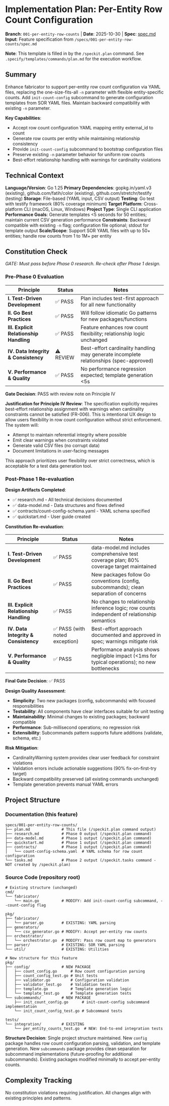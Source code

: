 # Implementation Plan: Per-Entity Row Count Configuration

**Branch**: `001-per-entity-row-counts` | **Date**: 2025-10-30 | **Spec**: [spec.md](./spec.md)
**Input**: Feature specification from `/specs/001-per-entity-row-counts/spec.md`

**Note**: This template is filled in by the `/speckit.plan` command. See `.specify/templates/commands/plan.md` for the execution workflow.

## Summary

Enhance fabricator to support per-entity row count configuration via YAML files, replacing the one-size-fits-all `-n` parameter with flexible entity-specific counts. Add `init-count-config` subcommand to generate configuration templates from SOR YAML files. Maintain backward compatibility with existing `-n` parameter.

**Key Capabilities**:
- Accept row count configuration YAML mapping entity external_id to count
- Generate row counts per entity while maintaining relationship consistency
- Provide `init-count-config` subcommand to bootstrap configuration files
- Preserve existing `-n` parameter behavior for uniform row counts
- Best-effort relationship handling with warnings for cardinality violations

## Technical Context

**Language/Version**: Go 1.25
**Primary Dependencies**: gopkg.in/yaml.v3 (existing), github.com/fatih/color (existing), github.com/stretchr/testify (testing)
**Storage**: File-based (YAML input, CSV output)
**Testing**: Go test with testify framework (80% coverage minimum)
**Target Platform**: Cross-platform CLI (macOS, Linux, Windows)
**Project Type**: Single CLI application
**Performance Goals**: Generate templates <5 seconds for 50 entities; maintain current CSV generation performance
**Constraints**: Backward compatible with existing `-n` flag; configuration file optional; stdout for template output
**Scale/Scope**: Support SOR YAML files with up to 50+ entities; handle row counts from 1 to 1M+ per entity

## Constitution Check

*GATE: Must pass before Phase 0 research. Re-check after Phase 1 design.*

### Pre-Phase 0 Evaluation

| Principle | Status | Notes |
|-----------|--------|-------|
| **I. Test-Driven Development** | ✅ PASS | Plan includes test-first approach for all new functionality |
| **II. Go Best Practices** | ✅ PASS | Will follow idiomatic Go patterns for new packages/functions |
| **III. Explicit Relationship Handling** | ✅ PASS | Feature enhances row count flexibility; relationship logic unchanged |
| **IV. Data Integrity & Consistency** | ⚠️ REVIEW | Best-effort cardinality handling may generate incomplete relationships (spec-approved) |
| **V. Performance & Quality** | ✅ PASS | No performance regression expected; template generation <5s |

**Gate Decision**: PASS with review note on Principle IV

**Justification for Principle IV Review**:
The specification explicitly requires best-effort relationship assignment with warnings when cardinality constraints cannot be satisfied (FR-006). This is intentional UX design to allow users flexibility in row count configuration without strict enforcement. The system will:
- Attempt to maintain referential integrity where possible
- Emit clear warnings when constraints violated
- Generate valid CSV files (no corrupt data)
- Document limitations in user-facing messages

This approach prioritizes user flexibility over strict correctness, which is acceptable for a test data generation tool.

### Post-Phase 1 Re-evaluation

**Design Artifacts Completed**:
- ✅ research.md - All technical decisions documented
- ✅ data-model.md - Data structures and flows defined
- ✅ contracts/count-config-schema.yaml - YAML schema specified
- ✅ quickstart.md - User guide created

**Constitution Re-evaluation**:

| Principle | Status | Notes |
|-----------|--------|-------|
| **I. Test-Driven Development** | ✅ PASS | data-model.md includes comprehensive test coverage plan; 80% coverage target maintained |
| **II. Go Best Practices** | ✅ PASS | New packages follow Go conventions (config, subcommands); clean separation of concerns |
| **III. Explicit Relationship Handling** | ✅ PASS | No changes to relationship inference logic; row counts independent of relationship semantics |
| **IV. Data Integrity & Consistency** | ✅ PASS (with noted exception) | Best-effort approach documented and approved in spec; warnings mitigate risk |
| **V. Performance & Quality** | ✅ PASS | Performance analysis shows negligible impact (<1ms for typical operations); no new bottlenecks |

**Final Gate Decision**: ✅ PASS

**Design Quality Assessment**:
- **Simplicity**: Two new packages (config, subcommands) with focused responsibilities
- **Testability**: All components have clear interfaces suitable for unit testing
- **Maintainability**: Minimal changes to existing packages; backward compatible
- **Performance**: Sub-millisecond operations; no regression risk
- **Extensibility**: Subcommands pattern supports future additions (validate, schema, etc.)

**Risk Mitigation**:
- CardinalityWarning system provides clear user feedback for constraint violations
- Validation errors include actionable suggestions (90% fix-on-first-try target)
- Backward compatibility preserved (all existing commands unchanged)
- Template generation prevents manual YAML errors

## Project Structure

### Documentation (this feature)

```text
specs/001-per-entity-row-counts/
├── plan.md              # This file (/speckit.plan command output)
├── research.md          # Phase 0 output (/speckit.plan command)
├── data-model.md        # Phase 1 output (/speckit.plan command)
├── quickstart.md        # Phase 1 output (/speckit.plan command)
├── contracts/           # Phase 1 output (/speckit.plan command)
│   └── count-config-schema.yaml  # YAML schema for row count configuration
└── tasks.md             # Phase 2 output (/speckit.tasks command - NOT created by /speckit.plan)
```

### Source Code (repository root)

```text
# Existing structure (unchanged)
cmd/
└── fabricator/
    └── main.go          # MODIFY: Add init-count-config subcommand, --count-config flag

pkg/
├── fabricator/
│   └── parser.go        # EXISTING: YAML parsing
├── generators/
│   └── csv_generator.go # MODIFY: Accept per-entity row counts
├── orchestrator/
│   └── orchestrator.go  # MODIFY: Pass row count map to generators
├── parser/              # EXISTING: SOR YAML parsing
└── util/                # EXISTING: Utilities

# New structure for this feature
pkg/
├── config/              # NEW PACKAGE
│   ├── count_config.go      # Row count configuration parsing
│   ├── count_config_test.go # Unit tests
│   ├── validator.go         # Configuration validation
│   ├── validator_test.go    # Validation tests
│   ├── template.go          # Template generation logic
│   └── template_test.go     # Template generation tests
└── subcommands/         # NEW PACKAGE
    ├── init_count_config.go      # init-count-config subcommand implementation
    └── init_count_config_test.go # Subcommand tests

tests/
└── integration/         # EXISTING
    └── per_entity_counts_test.go  # NEW: End-to-end integration tests
```

**Structure Decision**: Single project structure maintained. New `config` package handles row count configuration parsing, validation, and template generation. New `subcommands` package provides clean separation for subcommand implementations (future-proofing for additional subcommands). Existing packages modified minimally to accept per-entity counts.

## Complexity Tracking

No constitution violations requiring justification. All changes align with existing principles and patterns.

